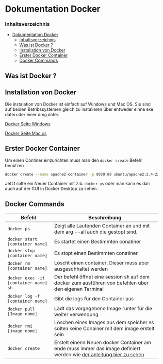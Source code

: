 # Dokumentation Docker

### Inhaltsverzeichnis

- [Dokumentation Docker](#dokumentation-docker)
    - [Inhaltsverzeichnis](#inhaltsverzeichnis)
  - [Was ist Docker ?](#was-ist-docker-)
  - [Installation von Docker](#installation-von-docker)
  - [Erster Docker Container](#erster-docker-container)
  - [Docker Commands](#docker-commands)

## Was ist Docker ?

## Installation von Docker

Die instalation von Docker ist einfach auf Windows und Mac OS.  Sie sind auf beiden Betribssystemen gleich zu instalieren über entweder einne exe datei oder einer dmg datei.

[Docker Seite Windows](https://docs.docker.com/desktop/install/windows-install/)

[Docker Seite Mac os](https://docs.docker.com/desktop/install/mac-install/)

## Erster Docker Container

Um einen Continer einzurichten muss man den `docker create` Befehl benützen

```sh
docker create --name apache2-container -p 8080:80 ubuntu/apache2:2.4-22.04_beta
```

Jetzt solte ein Neuer Container mit z.b. `docker ps` oder man kann es dan auch auf der GUI in Docker Desktop zu sehen.

## Docker Commands

| Befehl | Beschreibung |
| ----------- | ----------- |
| `docker ps` | Zeigt alle Laufenden Container an und mit dem arg --all auch die gestopt sind. |
| `docker start [container name]` | Es startet einen Bestimmten conatiner|
| `docker stop [container name]` | Es stopt einen Bestimmten conatiner|
| `docker rm [container name]` | Löscht einen container. Dieser muss aber ausgeschhaltet werden |
| `docker exec -it [container name] sh` | Der befehl öffnet eine session sh auf dem docker zum ausführen von befehlen über den eigenen Terminal |
|`docker log -f [container name]` | Gibt die logs für den Container aus|
| `docker pull [Image name]` | Lädt das vorgegebene Image runter für die weiter verwendung |
| `docker rmi [image name]` | Löschen eines Images aus dem speicher es solten keine Conainer mit dem image erstelt sein |
| `docker create`| Erstelt einenn Neuen docker Container am ende muss immer das image definiert werden wie [der anleitung hier zu sehen](#installation-von-docker) |
